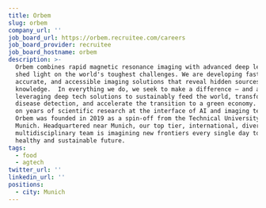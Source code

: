 ```yaml
---
title: Orbem
slug: orbem
company_url: ''
job_board_url: https://orbem.recruitee.com/careers
job_board_provider: recruitee
job_board_hostname: orbem
description: >-
  Orbem combines rapid magnetic resonance imaging with advanced deep learning to
  shed light on the world's toughest challenges. We are developing fast,
  accurate, and accessible imaging solutions that reveal hidden sources of
  knowledge.  In everything we do, we seek to make a difference – and are
  leveraging deep tech solutions to sustainably feed the world, transform
  disease detection, and accelerate the transition to a green economy.   Based
  on years of scientific research at the interface of AI and imaging technology,
  Orbem was founded in 2019 as a spin-off from the Technical University of
  Munich. Headquartered near Munich, our top tier, international, diverse, and
  multidisciplinary team is imagining new frontiers every single day to build a
  healthy and sustainable future.
tags:
  - food
  - agtech
twitter_url: ''
linkedin_url: ''
positions:
  - city: Munich
---
```

